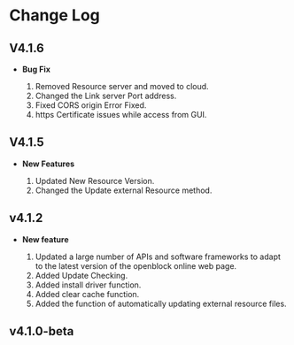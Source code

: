 # Change Log
## V4.1.6

- **Bug Fix**

     1. Removed Resource server and moved to cloud. 
     2. Changed the Link server Port address.
     3. Fixed CORS origin Error Fixed.
     4. https Certificate issues while access from GUI.

## V4.1.5

- **New Features**

    1. Updated New Resource Version.
    2. Changed the Update external Resource method.

## v4.1.2

- **New feature**

    1. Updated a large number of APIs and software frameworks to adapt to the latest version of the openblock online web page.
    2. Added Update Checking.
    3. Added install driver function.
    4. Added clear cache function.
    5. Added the function of automatically updating external resource files.

## v4.1.0-beta
